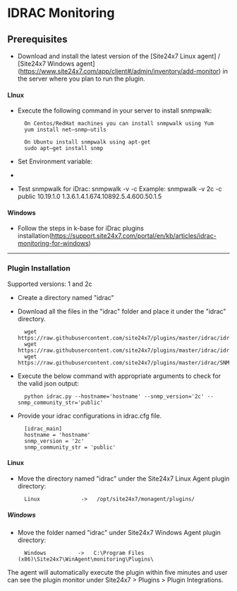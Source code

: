 # IDRAC Monitoring
                                                                                              
## Prerequisites

- Download and install the latest version of the [Site24x7 Linux agent] / [Site24x7 Windows agent] (https://www.site24x7.com/app/client#/admin/inventory/add-monitor) in the server where you plan to run the plugin.

#### LInux 

- Execute the following command in your server to install snmpwalk: 

		On Centos/RedHat machines you can install snmpwalk using Yum
  		yum install net–snmp–utils

  		On Ubuntu install snmpwalk using apt-get
  		sudo apt–get install snmp
  
- Set Environment variable:
- 
- Test snmpwalk for iDrac:
  	snmpwalk -v <version> -c <community-name> <OID>
        Example:
  		snmpwalk -v 2c -c public 10.19.1.0 1.3.6.1.4.1.674.10892.5.4.600.50.1.5
		
#### Windows

- Follow the steps in k-base for iDrac plugins installation(https://support.site24x7.com/portal/en/kb/articles/idrac-monitoring-for-windows)

---

### Plugin Installation  

Supported versions: 1 and 2c

- Create a directory named "idrac"
      
- Download all the files in the "idrac" folder and place it under the "idrac" directory.

		wget https://raw.githubusercontent.com/site24x7/plugins/master/idrac/idrac.py
		wget https://raw.githubusercontent.com/site24x7/plugins/master/idrac/idrac.cfg
		wget https://raw.githubusercontent.com/site24x7/plugins/master/idrac/SNMPUtil.py

- Execute the below command with appropriate arguments to check for the valid json output:

		python idrac.py --hostname='hostname' --snmp_version='2c' --snmp_community_str='public'

- Provide your idrac configurations in idrac.cfg file.

		[idrac_main]
		hostname = 'hostname'
		snmp_version = '2c' 
		snmp_community_str = 'public'
		
#### Linux

- Move the directory named "idrac" under the Site24x7 Linux Agent plugin directory: 

		Linux             ->   /opt/site24x7/monagent/plugins/
		
##### Windows 

- Move the folder named "idrac" under Site24x7 Windows Agent plugin directory: 

		Windows          ->   C:\Program Files (x86)\Site24x7\WinAgent\monitoring\Plugins\
		
The agent will automatically execute the plugin within five minutes and user can see the plugin monitor under Site24x7 > Plugins > Plugin Integrations.





